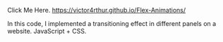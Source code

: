 Click Me Here.
https://victor4rthur.github.io/Flex-Animations/

In this code, I implemented a transitioning effect in different panels on a website.
JavaScript + CSS.
